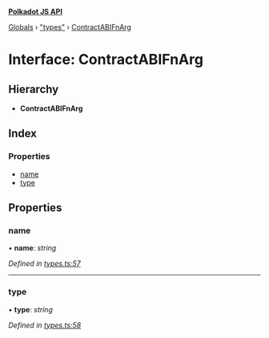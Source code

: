 **[Polkadot JS API](../README.md)**

[Globals](../globals.md) › ["types"](../modules/_types_.md) › [ContractABIFnArg](_types_.contractabifnarg.md)

# Interface: ContractABIFnArg

## Hierarchy

* **ContractABIFnArg**

## Index

### Properties

* [name](_types_.contractabifnarg.md#name)
* [type](_types_.contractabifnarg.md#type)

## Properties

###  name

• **name**: *string*

*Defined in [types.ts:57](https://github.com/polkadot-js/api/blob/aebe56f/packages/api-contract/src/types.ts#L57)*

___

###  type

• **type**: *string*

*Defined in [types.ts:58](https://github.com/polkadot-js/api/blob/aebe56f/packages/api-contract/src/types.ts#L58)*